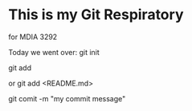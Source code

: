 # This is my Git Respiratory 
for MDIA 3292 

Today we went over: 
git init 

git add <filename> 

or git add <README.md>

git comit -m "my commit message"

